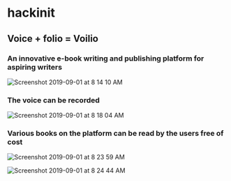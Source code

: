# hackinit

## Voice + folio = Voilio

### An innovative e-book writing and publishing platform for aspiring writers

![Screenshot 2019-09-01 at 8 14 10 AM](https://user-images.githubusercontent.com/35381035/64071183-bc1f4180-cc91-11e9-947c-0a7547f39f62.png)

### The voice can be recorded 

![Screenshot 2019-09-01 at 8 18 04 AM](https://user-images.githubusercontent.com/35381035/64071184-c6414000-cc91-11e9-8c2f-37c111ad3768.png)

### Various books on the platform can be read by the users free of cost

![Screenshot 2019-09-01 at 8 23 59 AM](https://user-images.githubusercontent.com/35381035/64071187-deb15a80-cc91-11e9-8f78-0619ecad78e7.png)



![Screenshot 2019-09-01 at 8 24 44 AM](https://user-images.githubusercontent.com/35381035/64071192-fbe62900-cc91-11e9-87ad-c711a91ecec5.png)
